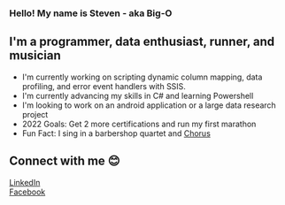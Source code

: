 ### Hello! My name is Steven - aka Big-O

## I'm a programmer, data enthusiast, runner, and musician

- I'm currently working on scripting dynamic column mapping, data profiling, and error event handlers with SSIS.
- I'm currently advancing my skills in C# and learning Powershell
- I'm looking to work on an android application or a large data research project
- 2022 Goals: Get 2 more certifications and run my first marathon
- Fun Fact: I sing in a barbershop quartet and [Chorus]

## Connect with me 😊
[LinkedIn]  <br />
[Facebook]
<br />

[Comment]: < Languages and Tools>
<br />

[Facebook]: https://www.facebook.com/
[LinkedIn]: https://www.linkedin.com/in/steven-harris-11196412a/
[music]: https://open.spotify.com/playlist/4BQGOn1zHCiAqMKcaYXtx0?si=fce071e2b4734825
[Chorus]: https://circlecitysound.org/
